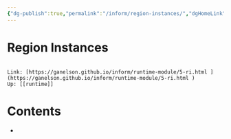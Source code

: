 ```yaml
---
{"dg-publish":true,"permalink":"/inform/region-instances/","dgHomeLink":true,"dgPassFrontmatter":false}
---
```


# Region Instances
```ad-info

Link: [https://ganelson.github.io/inform/runtime-module/5-ri.html ](https://ganelson.github.io/inform/runtime-module/5-ri.html )
Up: [[runtime]]
```

# Contents
- 